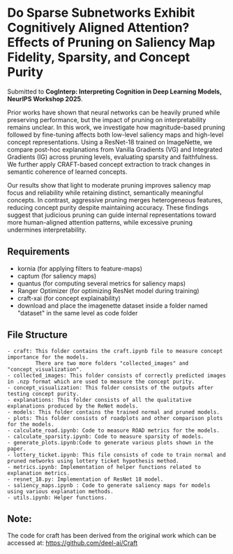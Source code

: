 # Do Sparse Subnetworks Exhibit Cognitively Aligned Attention? Effects of Pruning on Saliency Map Fidelity, Sparsity, and Concept Purity

Submitted to **CogInterp: Interpreting Cognition in Deep Learning Models, NeurIPS Workshop 2025**.

Prior works have shown that neural networks can be heavily pruned while preserving performance, but the impact of pruning on interpretability remains unclear. In this work, we investigate how magnitude-based pruning followed by fine-tuning affects both low-level saliency maps and high-level concept representations. Using a ResNet-18 trained on ImageNette, we compare post-hoc explanations from Vanilla Gradients (VG) and Integrated Gradients (IG) across pruning levels, evaluating sparsity and faithfulness. We further apply CRAFT-based concept extraction to track changes in semantic coherence of learned concepts.

Our results show that light to moderate pruning improves saliency map focus and reliability while retaining distinct, semantically meaningful concepts. In contrast, aggressive pruning merges heterogeneous features, reducing concept purity despite maintaining accuracy. These findings suggest that judicious pruning can guide internal representations toward more human-aligned attention patterns, while excessive pruning undermines interpretability.

## Requirements
- kornia (for applying filters to feature-maps)
- captum (for saliency maps)
- quantus (for computing several metrics for saliency maps)
- Ranger Optimizer (for optimizing ResNet model during training)
- craft-xai (for concept explainability)
- download and place the imagenette dataset inside a folder named "dataset" in the same level as code folder


## File Structure
    - craft: This folder contains the craft.ipynb file to measure concept importance for the models. 
             There are two more folders "collected_images" and "concept_visualization".
    - collected_images: This folder consists of correctly predicted images in .nzp format which are used to measure the concept purity.
    - concept_visualization: This folder consists of the outputs after testing concept purity.
    - explanations: This folder consists of all the qualitative explanations produced by the ReNet models.
    - models: This folder contains the trained normal and pruned models.
    - plots: This folder consists of roadplots and other comparison plots for the models.
    - calculate_road.ipynb: Code to measure ROAD metrics for the models.
    - calculate_sparsity.ipynb: Code to measure sparsity of models.
    - generate_plots.ipynb:Code to generate various plots shown in the paper.
    - lottery_ticket.ipynb: This file consists of code to train normal and pruned networks using lottery ticket hypothesis method.
    - metrics.ipynb: Implementation of helper functions related to explanation metrics.
    - resnet_18.py: Implementation of ResNet 18 model.
    - saliency_maps.ipynb : Code to generate saliency maps for models using various explanation methods.
    - utils.ipynb: Helper functions.

## Note:
The code for craft has been derived from the original work which can be accessed at: https://github.com/deel-ai/Craft
